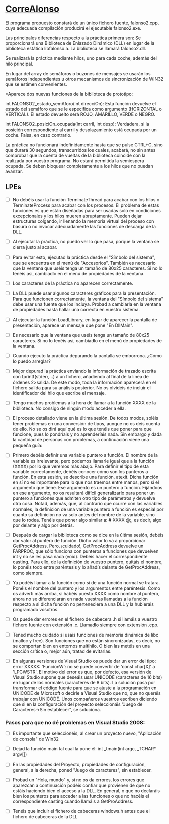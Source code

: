 # [CorreAlonso](http://avellano.usal.es/~ssooii/FALONSO/falonsow.htm)
El programa propuesto constará de un único fichero fuente, falonso2.cpp, cuya adecuada compilación producirá el ejecutable falonso2.exe. 

Las principales diferencias respecto a la práctica primera son:
Se proporcionará una Biblioteca de Enlazado Dinámico (DLL) en lugar de la biblioteca estática libfalonso.a. La biblioteca se llamará falonso2.dll.

Se realizará la práctica mediante hilos, uno para cada coche, además del hilo principal.

En lugar del array de semáforos o buzones de mensajes se usarán los semáforos independientes u otros mecanismos de sincronización de WIN32 que se estimen convenientes.

*Aparece dos nuevas funciones de la biblioteca de prototipo:

  int FALONSO2_estado_semAforo(int direcciOn): Esta función devuelve el estado del semáforo que se le especifica como argumento (HORIZONTAL     o VERTICAL). El estado devuelto será ROJO, AMARILLO, VERDE o NEGRO.

  int FALONSO2_posiciOn_ocupada(int carril, int desp): Verdadera, si la posición correspondiente al carril y desplazamiento está ocupada       por un coche. Falsa, en caso contrario.
  
  
La práctica no funcionará indefinidamente hasta que se pulse CTRL+C, sino que durará 30 segundos, transcurridos los cuales, acabará, no sin antes comprobar que la cuenta de vueltas de la biblioteca coincide con la realizada por vuestro programa.
No estará permitida la semiespera ocupada. Se deben bloquear completamente a los hilos que no puedan avanzar.

## LPEs
- [ ] No debéis usar la función TerminateThread para acabar con los hilos o TerminateProcess para acabar con los procesos. El problema de estas funciones es que están diseñadas para ser usadas solo en condiciones excepcionales y los hilos mueren abruptamente. Pueden dejar estructuras colgando, ir llenando la memoria virtual del proceso con basura o no invocar adecuadamente las funciones de descarga de la DLL. 

- [ ] Al ejecutar la práctica, no puedo ver lo que pasa, porque la ventana se cierra justo al acabar.

- [ ] Para evitar esto, ejecutad la práctica desde el "Símbolo del sistema", que se encuentra en el menú de "Accesorios". También es necesario que la ventana que uséis tenga un tamaño de 80x25 caracteres. Si no lo tenéis así, cambiadlo en el menú de propiedades de la ventana. 

- [ ] Los caracteres de la práctica no aparecen correctamente.

- [ ] La DLL puede usar algunos caracteres gráficos para la presentación. Para que funcionen correctamente, la ventana del "Símbolo del sistema" debe usar una fuente que los incluya. Probad a cambiarla en la ventana de propiedades hasta hallar una correcta en vuestro sistema.
- [ ] Al ejecutar la función LoadLibrary, en lugar de aparecer la pantalla de presentación, aparece un mensaje que pone "En DllMain".

- [ ] Es necesario que la ventana que uséis tenga un tamaño de 80x25 caracteres. Si no lo tenéis así, cambiadlo en el menú de propiedades de la ventana. 

- [ ] Cuando ejecuto la práctica depurando la pantalla se emborrona. ¿Cómo lo puedo arreglar?

- [ ] Mejor depurad la práctica enviando la información de trazado escrita con fprintf(stderr,...) a un fichero, añadiendo al final de la línea de órdenes 2>salida. De este modo, toda la información aparecerá en el fichero salida para su análisis posterior. No os olvidéis de incluir el identificador del hilo que escribe el mensaje. 

- [ ] Tengo muchos problemas a la hora de llamar a la función XXXX de la biblioteca. No consigo de ningún modo acceder a ella.

- [ ] El proceso detallado viene en la última sesión. De todos modos, soléis tener problemas en una conversión de tipos, aunque no os deis cuenta de ello. No se os dirá aquí qué es lo que tenéis que poner para que funcione, pues lo pondríais y no aprenderíais nada. Sin embargo y dada la cantidad de personas con problemas, a continuación viene una pequeña guía:
- [ ] Primero debéis definir una variable puntero a función. El nombre de la variable es irrelevante, pero podemos llamarle igual que a la función (XXXX) por lo que veremos más abajo. Para definir el tipo de esta variable correctamente, debéis conocer cómo son los punteros a función. En esta sesión, se describe una función, atexit. Dicha función en sí no es importante para lo que nos traemos entre manos, pero sí el argumento que tiene. Ese argumento es un puntero a función. Fijándoos en ese argumento, no os resultará difícil generalizarlo para poner un puntero a funciones que admiten otro tipo de parámetros y devuelve otra cosa. Notad, además, que, al contrario que ocurre con las variables normales, la definición de una variable puntero a función es especial por cuanto su definición no va solo antes del nombre de la variable, sino que lo rodea. Tenéis que poner algo similar a: #$%&%$ XXXX $%&$@;, es decir, algo por delante y algo por detrás.
- [ ] Después de cargar la biblioteca como se dice en la última sesión, debéis dar valor al puntero de función. Dicho valor lo va a proporcionar GetProcAddress. Pero, ¡cuidado!, GetProcAddress devuelve un FARPROC, que sólo funciona con punteros a funciones que devuelven int y no se les pasa nada (void). Debéis hacer el correspondiente casting. Para ello, de la definición de vuestro puntero, quitáis el nombre, lo ponéis todo entre paréntesis y lo añadís delante de GetProcAddress, como siempre.
- [ ] Ya podéis llamar a la función como si de una función normal se tratara. Ponéis el nombre del puntero y los argumentos entre paréntesis. Como os advertí más arriba, si habéis puesto XXXX como nombre al puntero, ahora no se diferenciarán en nada vuestras llamadas a la función respecto a si dicha función no perteneciera a una DLL y la hubierais programado vosotros.


- [ ] Os puede dar errores en el fichero de cabecera .h si llamáis a vuestro fichero fuente con extensión .c. Llamadlo siempre con extensión .cpp. 

- [ ] Tened mucho cuidado si usáis funciones de memoria dinámica de libc (malloc y free). Son funciones que no están sincronizadas, es decir, no se comportan bien en entornos multihilo. O bien las metéis en una sección crítica o, mejor aún, tratad de evitarlas. 

- [ ] En algunas versiones de Visual Studio os puede dar un error del tipo: error XXXXX: 'FuncionW': no se puede convertir de 'const char\[X\]' a 'LPCWSTR'. El motivo del error es que, por defecto, esa versión de Visual Studio supone que deseáis usar UNICODE (caracteres de 16 bits) en lugar de los normales (caracteres de 8 bits). La solución pasa por transformar el código fuente para que se ajuste a la programación en UNICODE de Microsoft o decirle a Visual Studio que no, que no queréis trabajar con UNICODE. Unos compañeros vuestros escriben diciendo que si en la configuración del proyecto seleccionáis "Juego de Caracteres->Sin establecer", se soluciona. 

### Pasos para que no dé problemas en Visual Studio 2008:
- [ ] Es importante que seleccionéis, al crear un proyecto nuevo, "Aplicación de consola" de Win32
- [ ] Dejad la función main tal cual la pone él: int _tmain(int argc, _TCHAR* argv[])
- [ ] En las propiedades del Proyecto, propiedades de configuración, general, a la derecha, poned "Juego de caracteres", sin establecer.
- [ ] Probad un "Hola, mundo" y, si no os da errores, los errores que aparezcan a continuación podéis confiar que provienen de que no estáis haciendo bien el acceso a la DLL. En general, o que no declaráis bien los punteros para acceder a las funciones o que no hacéis el correspondiente casting cuando llamáis a GetProAddress. 

- [ ] Tenéis que incluir el fichero de cabeceras windows.h antes que el fichero de cabeceras de la DLL
